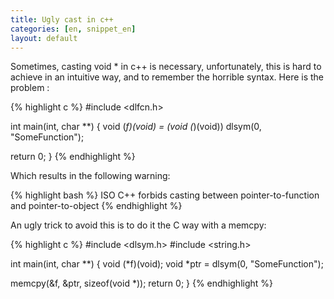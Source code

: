 ```yaml
---
title: Ugly cast in c++
categories: [en, snippet_en]
layout: default
---
```


Sometimes, casting void * in c++ is necessary, unfortunately,
this is hard to achieve in an intuitive way, and to remember the
horrible syntax. Here is the problem :

{% highlight c %}
#include <dlfcn.h>

int
main(int, char **)
{
  void          (*f)(void) = (void (*)(void)) dlsym(0, "SomeFunction");

  return 0;
}
{% endhighlight %}

Which results in the following warning:

{% highlight bash %}
ISO C++ forbids casting between pointer-to-function and pointer-to-object
{% endhighlight %}

An ugly trick to avoid this is to do it the C way with a memcpy:

{% highlight c %}
#include <dlsym.h>
#include <string.h>

int             main(int, char **)
{
  void          (*f)(void);
  void          *ptr = dlsym(0, "SomeFunction");

  memcpy(&f, &ptr, sizeof(void *));
  return 0;
}
{% endhighlight %}
